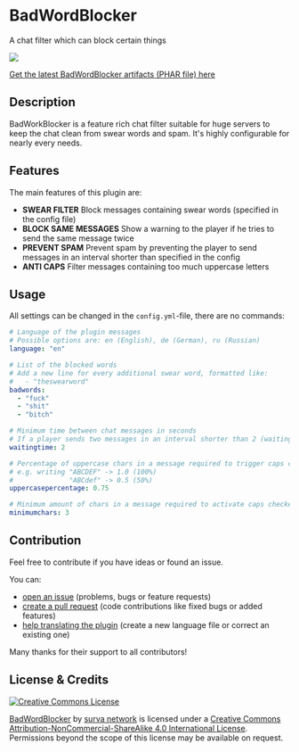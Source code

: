 # BadWordBlocker
A chat filter which can block certain things

![](https://poggit.pmmp.io/ci.badge/survanetwork/BadWordBlocker/BadWordBlocker)

[Get the latest BadWordBlocker artifacts (PHAR file) here](https://poggit.pmmp.io/ci/survanetwork/BadWordBlocker/BadWordBlocker)

## Description

BadWorkBlocker is a feature rich chat filter suitable for huge servers to keep the chat clean from swear words and spam. It's highly configurable for nearly every needs.

## Features

The main features of this plugin are:

- **SWEAR FILTER** Block messages containing swear words (specified in the config file)
- **BLOCK SAME MESSAGES** Show a warning to the player if he tries to send the same message twice
- **PREVENT SPAM** Prevent spam by preventing the player to send messages in an interval shorter than specified in the config
- **ANTI CAPS** Filter messages containing too much uppercase letters

## Usage

All settings can be changed in the `config.yml`-file, there are no commands:

```yaml
# Language of the plugin messages
# Possible options are: en (English), de (German), ru (Russian)
language: "en"

# List of the blocked words
# Add a new line for every additional swear word, formatted like:
#   - "theswearword"
badwords:
  - "fuck"
  - "shit"
  - "bitch"

# Minimum time between chat messages in seconds
# If a player sends two messages in an interval shorter than 2 (waitingtime) seconds, the second one will be blocked
waitingtime: 2

# Percentage of uppercase chars in a message required to trigger caps checker
# e.g. writing "ABCDEF" -> 1.0 (100%)
#              "ABCdef" -> 0.5 (50%)
uppercasepercentage: 0.75

# Minimum amount of chars in a message required to activate caps checker (to avoid blocking HI, OK, etc.)
minimumchars: 3
```

## Contribution

Feel free to contribute if you have ideas or found an issue.

You can:
- [open an issue](https://github.com/survanetwork/BadWordBlocker/issues) (problems, bugs or feature requests)
- [create a pull request](https://github.com/survanetwork/BadWordBlocker/pulls) (code contributions like fixed bugs or added features)
- [help translating the plugin](https://github.com/survanetwork/BadWordBlocker/tree/master/resources/languages) (create a new language file or correct an existing one)

Many thanks for their support to all contributors!

## License & Credits
[![Creative Commons License](https://i.creativecommons.org/l/by-nc-sa/4.0/88x31.png)](http://creativecommons.org/licenses/by-nc-sa/4.0/)

[BadWordBlocker](https://github.com/survanetwork/BadWordBlocker) by [surva network](https://github.com/survanetwork) is licensed under a [Creative Commons Attribution-NonCommercial-ShareAlike 4.0 International License](http://creativecommons.org/licenses/by-nc-sa/4.0/). Permissions beyond the scope of this license may be available on request.
